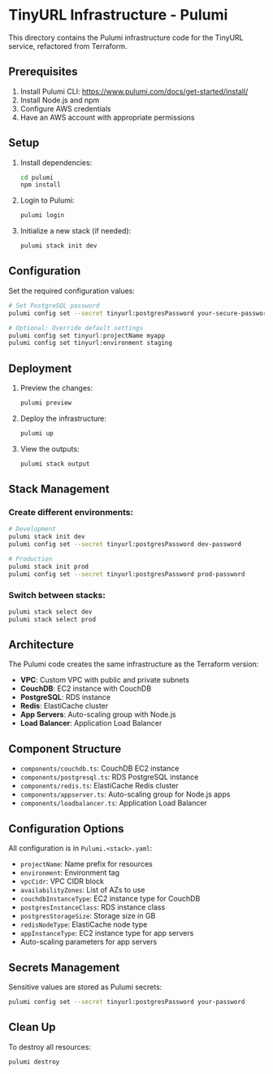 # TinyURL Infrastructure - Pulumi

This directory contains the Pulumi infrastructure code for the TinyURL service, refactored from Terraform.

## Prerequisites

1. Install Pulumi CLI: https://www.pulumi.com/docs/get-started/install/
2. Install Node.js and npm
3. Configure AWS credentials
4. Have an AWS account with appropriate permissions

## Setup

1. Install dependencies:
   ```bash
   cd pulumi
   npm install
   ```

2. Login to Pulumi:
   ```bash
   pulumi login
   ```

3. Initialize a new stack (if needed):
   ```bash
   pulumi stack init dev
   ```

## Configuration

Set the required configuration values:

```bash
# Set PostgreSQL password
pulumi config set --secret tinyurl:postgresPassword your-secure-password-here

# Optional: Override default settings
pulumi config set tinyurl:projectName myapp
pulumi config set tinyurl:environment staging
```

## Deployment

1. Preview the changes:
   ```bash
   pulumi preview
   ```

2. Deploy the infrastructure:
   ```bash
   pulumi up
   ```

3. View the outputs:
   ```bash
   pulumi stack output
   ```

## Stack Management

### Create different environments:

```bash
# Development
pulumi stack init dev
pulumi config set --secret tinyurl:postgresPassword dev-password

# Production
pulumi stack init prod
pulumi config set --secret tinyurl:postgresPassword prod-password
```

### Switch between stacks:

```bash
pulumi stack select dev
pulumi stack select prod
```

## Architecture

The Pulumi code creates the same infrastructure as the Terraform version:

- **VPC**: Custom VPC with public and private subnets
- **CouchDB**: EC2 instance with CouchDB
- **PostgreSQL**: RDS instance
- **Redis**: ElastiCache cluster
- **App Servers**: Auto-scaling group with Node.js
- **Load Balancer**: Application Load Balancer

## Component Structure

- `components/couchdb.ts`: CouchDB EC2 instance
- `components/postgresql.ts`: RDS PostgreSQL instance
- `components/redis.ts`: ElastiCache Redis cluster
- `components/appserver.ts`: Auto-scaling group for Node.js apps
- `components/loadbalancer.ts`: Application Load Balancer

## Configuration Options

All configuration is in `Pulumi.<stack>.yaml`:

- `projectName`: Name prefix for resources
- `environment`: Environment tag
- `vpcCidr`: VPC CIDR block
- `availabilityZones`: List of AZs to use
- `couchdbInstanceType`: EC2 instance type for CouchDB
- `postgresInstanceClass`: RDS instance class
- `postgresStorageSize`: Storage size in GB
- `redisNodeType`: ElastiCache node type
- `appInstanceType`: EC2 instance type for app servers
- Auto-scaling parameters for app servers

## Secrets Management

Sensitive values are stored as Pulumi secrets:

```bash
pulumi config set --secret tinyurl:postgresPassword your-password
```

## Clean Up

To destroy all resources:

```bash
pulumi destroy
```